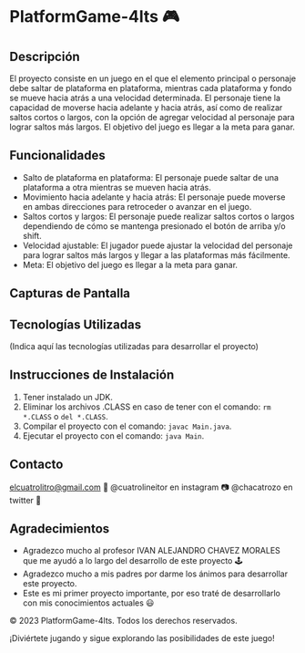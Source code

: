 # PlatformGame-4lts 🎮

## Descripción
El proyecto consiste en un juego en el que el elemento principal o personaje debe saltar de plataforma en plataforma, mientras cada plataforma y fondo se mueve hacia atrás a una velocidad determinada. El personaje tiene la capacidad de moverse hacia adelante y hacia atrás, así como de realizar saltos cortos o largos, con la opción de agregar velocidad al personaje para lograr saltos más largos. El objetivo del juego es llegar a la meta para ganar.

## Funcionalidades
- Salto de plataforma en plataforma: El personaje puede saltar de una plataforma a otra mientras se mueven hacia atrás.
- Movimiento hacia adelante y hacia atrás: El personaje puede moverse en ambas direcciones para retroceder o avanzar en el juego.
- Saltos cortos y largos: El personaje puede realizar saltos cortos o largos dependiendo de cómo se mantenga presionado el botón de arriba y/o shift.
- Velocidad ajustable: El jugador puede ajustar la velocidad del personaje para lograr saltos más largos y llegar a las plataformas más fácilmente.
- Meta: El objetivo del juego es llegar a la meta para ganar.

## Capturas de Pantalla


## Tecnologías Utilizadas
(Indica aquí las tecnologías utilizadas para desarrollar el proyecto)

## Instrucciones de Instalación
1. Tener instalado un JDK.
2. Eliminar los archivos .CLASS en caso de tener con el comando: `rm *.CLASS` o `del *.CLASS`.
3. Compilar el proyecto con el comando: `javac Main.java`.
4. Ejecutar el proyecto con el comando: `java Main`.

## Contacto
elcuatrolitro@gmail.com 📧
@cuatrolineitor en instagram 📷
@chacatrozo en twitter 🥶


## Agradecimientos
- Agradezco mucho al profesor IVAN ALEJANDRO CHAVEZ MORALES que me ayudó a lo largo del desarrollo de este proyecto 🕹️  
- Agradezco mucho a mis padres por darme los ánimos para desarrollar este proyecto.
- Este es mi primer proyecto importante, por eso traté de desarrollarlo con mis conocimientos actuales 😃

© 2023 PlatformGame-4lts. Todos los derechos reservados.

¡Diviértete jugando y sigue explorando las posibilidades de este juego!
